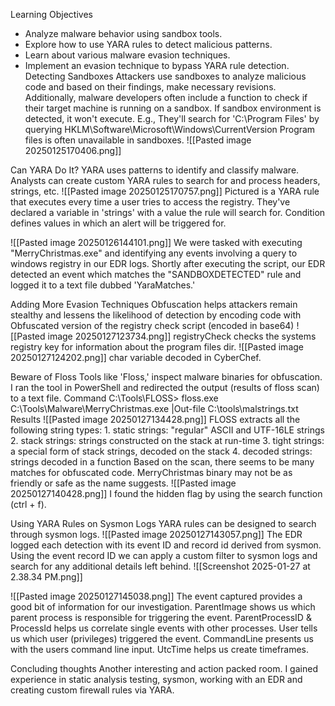 Learning Objectives
- Analyze malware behavior using sandbox tools.
- Explore how to use YARA rules to detect malicious patterns.
- Learn about various malware evasion techniques.
- Implement an evasion technique to bypass YARA rule detection.
Detecting Sandboxes
	Attackers use sandboxes to analyze malicious code and based on their findings, make necessary revisions. 
	Additionally, malware developers often include a function to check if their target machine is running on a sandbox. If sandbox environment is detected, it won't execute. 
	E.g., They'll search for 'C:\Program Files' by querying HKLM\\Software\\Microsoft\\Windows\\CurrentVersion
		Program files is often unavailable in sandboxes. 
	![[Pasted image 20250125170406.png]]

Can YARA Do It?
	YARA uses patterns to identify and classify malware. Analysts can create custom YARA rules to search for and process headers, strings, etc.
![[Pasted image 20250125170757.png]]
	Pictured is a YARA rule that executes every time a user tries to access the registry. 
	They've declared a variable in 'strings' with a value the rule will search for. Condition defines values in which an alert will be triggered for. 

![[Pasted image 20250126144101.png]]
	We were tasked with executing "MerryChristmas.exe" and identifying any events involving a query to windows registry in our EDR logs. Shortly after executing the script, our EDR detected an event which matches the "SANDBOXDETECTED" rule and logged it to a text file dubbed 'YaraMatches.' 

Adding More Evasion Techniques
	Obfuscation helps attackers remain stealthy and lessens the likelihood of detection by encoding code with 
Obfuscated version of the registry check script (encoded in base64)
	![[Pasted image 20250127123734.png]]
	registryCheck checks the systems registry key for information about the program files dir. 
![[Pasted image 20250127124202.png]]
	char variable decoded in CyberChef. 

Beware of Floss
	Tools like 'Floss,' inspect malware binaries for obfuscation. 
	I ran the tool in PowerShell and redirected the output (results of floss scan) to a text file. 
	Command
		C:\Tools\FLOSS> floss.exe C:\Tools\Malware\MerryChristmas.exe |Out-file C:\tools\malstrings.txt
	Results 
		![[Pasted image 20250127134428.png]]
			FLOSS extracts all the following string types:
			1. static strings: "regular" ASCII and UTF-16LE strings
			2. stack strings: strings constructed on the stack at run-time
			3. tight strings: a special form of stack strings, decoded on the stack
			4. decoded strings: strings decoded in a function
		Based on the scan, there seems to be many matches for obfuscated code. MerryChristmas binary may not be as friendly or safe as the name suggests. 
	![[Pasted image 20250127140428.png]]
		I found the hidden flag by using the search function (ctrl + f). 

Using YARA Rules on Sysmon Logs
	YARA rules can be designed to search through sysmon logs. 
	![[Pasted image 20250127143057.png]]
	The EDR logged each detection with its event ID and record id derived from sysmon. 
Using the event record ID we can apply a custom filter to sysmon logs and search for any additional details left behind. 
![[Screenshot 2025-01-27 at 2.38.34 PM.png]]

![[Pasted image 20250127145038.png]]
	The event captured provides a good bit of information for our investigation.
	ParentImage shows us which parent process is responsible for triggering the event. 
	ParentProcessID & ProcessId helps us correlate single events with other processes.
	User tells us which user (privileges) triggered the event.
	CommandLine presents us with the users command line input. 
	UtcTime helps us create timeframes.

Concluding thoughts
	Another interesting and action packed room. I gained experience in static analysis testing, sysmon, working with an EDR and creating custom firewall rules via YARA. 

	